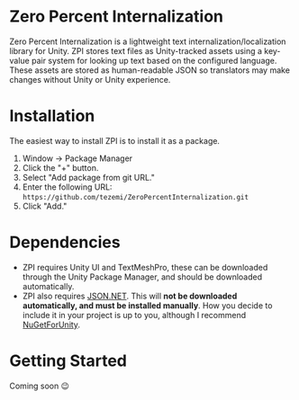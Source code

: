 # Zero Percent Internalization
Zero Percent Internalization is a lightweight text internalization/localization library for Unity. ZPI stores text files as Unity-tracked assets using a key-value pair system for looking up text based on the configured language. These assets are stored as human-readable JSON so translators may make changes without Unity or Unity experience.

# Installation
The easiest way to install ZPI is to install it as a package.
1. Window -> Package Manager
2. Click the "+" button.
3. Select "Add package from git URL."
4. Enter the following URL: `https://github.com/tezemi/ZeroPercentInternalization.git`
5. Click "Add."

# Dependencies
- ZPI requires Unity UI and TextMeshPro, these can be downloaded through the Unity Package Manager, and should be downloaded automatically.
- ZPI also requires [JSON.NET](https://www.newtonsoft.com/json). This will **not be downloaded automatically, and must be installed manually**. How you decide to include it in your project is up to you, although I recommend [NuGetForUnity](https://github.com/GlitchEnzo/NuGetForUnity).

# Getting Started
Coming soon 😉
